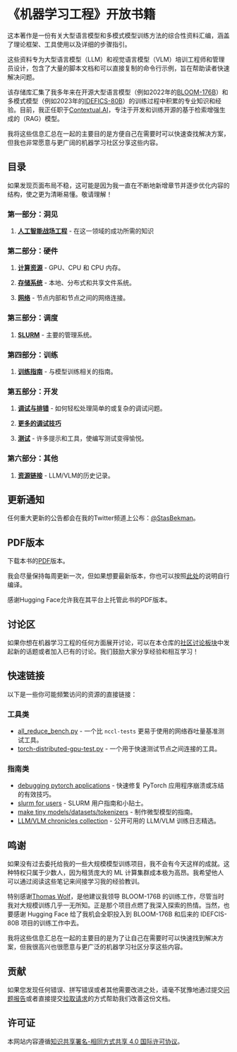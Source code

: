 # 《机器学习工程》开放书籍

这本著作是一份有关大型语言模型和多模式模型训练方法的综合性资料汇编，涵盖了理论框架、工具使用以及详细的步骤指引。

这些资料专为大型语言模型（LLM）和视觉语言模型（VLM）培训工程师和管理员设计，包含了大量的脚本文档和可以直接复制的命令行示例，旨在帮助读者快速解决问题。

该存储库汇集了我多年来在开源大型语言模型（例如2022年的[BLOOM-176B](https://huggingface.co/bigscience/bloom)）和多模式模型（例如2023年的[IDEFICS-80B](https://huggingface.co/HuggingFaceM4/idefics-80b-instruct)）的训练过程中积累的专业知识和经验。目前，我正任职于[Contextual.AI](https://contextual.ai/)，专注于开发和训练开源的基于检索增强生成的（RAG）模型。

我将这些信息汇总在一起的主要目的是方便自己在需要时可以快速查找解决方案，但我也非常愿意与更广阔的机器学习社区分享这些内容。

## 目录

如果发现页面布局不稳，这可能是因为我一直在不断地新增章节并逐步优化内容的结构，使之更为清晰易懂。敬请理解！

### 第一部分：洞见

1. **[人工智能战场工程](./insights/ai-battlefield.md)** - 在这一领域的成功所需的知识

### 第二部分：硬件

1. **[计算资源](compute)** - GPU、CPU 和 CPU 内存。

1. **[存储系统](storage)** - 本地、分布式和共享文件系统。

1. **[网络](network)** - 节点内部和节点之间的网络连接。

### 第三部分：调度

1. **[SLURM](orchestration/slurm)** - 主要的管理系统。

### 第四部分：训练

1. **[训练指南](training)** - 与模型训练相关的指南。

### 第五部分：开发

1. **[调试与排错](debug)** - 如何轻松处理简单的或复杂的调试问题。

1. **[更多的调试技巧](https://github.com/stas00/the-art-of-debugging)**

1. **[测试](testing)** - 许多提示和工具，使编写测试变得愉悦。

### 第六部分：其他

1. **[资源链接](resources)** - LLM/VLM的历史记录。

## 更新通知

任何重大更新的公告都会在我的Twitter频道上公布：[@StasBekman](https://twitter.com/StasBekman)。

## PDF版本

下载本书的[PDF](https://huggingface.co/stas/ml-engineering-book/resolve/main/Stas%20Bekman%20-%20Machine%20Learning%20Engineering.pdf?download=true)版本。

我会尽量保持每周更新一次，但如果想要最新版本，你也可以按照[此处](build)的说明自行编译。

感谢Hugging Face允许我在其平台上托管此书的PDF版本。

## 讨论区

如果你想在机器学习工程的任何方面展开讨论，可以在本仓库的[社区讨论板块](https://github.com/stas00/ml-engineering/discussions)中发起新的话题或者加入已有的讨论。我们鼓励大家分享经验和相互学习！

## 快速链接

以下是一些你可能频繁访问的资源的直接链接：

### 工具类

- [all_reduce_bench.py](network/benchmarks/all_reduce_bench.py) - 一个比 `nccl-tests` 更易于使用的网络吞吐量基准测试工具。
- [torch-distributed-gpu-test.py](debug/torch-distributed-gpu-test.py) - 一个用于快速测试节点之间连接的工具。

### 指南类

- [debugging pytorch applications](debug/pytorch.md) - 快速修复 PyTorch 应用程序崩溃或冻结的有效技巧。
- [slurm for users](orchestration/slurm/users.md) - SLURM 用户指南和小贴士。
- [make tiny models/datasets/tokenizers](debug/make-tiny-models-tokenizers-datasets.md) - 制作微型模型的指南。
- [LLM/VLM chronicles collection](resources#publicly-available-training-llmvlm-logbooks) - 公开可用的 LLM/VLM 训练日志精选。

## 鸣谢

如果没有过去委托给我的一些大规模模型训练项目，我不会有今天这样的成就。这种特权只属于少数人，因为租赁庞大的 ML 计算集群成本极为高昂。我希望他人可以通过阅读这些笔记来间接学习我的经验教训。

特别感谢[Thomas Wolf](https://github.com/thomwolf)，是他建议我领导 BLOOM-176B 的训练工作，尽管当时我对大规模训练几乎一无所知。正是那个项目点燃了我深入探索的热情。当然，也要感谢 Hugging Face 给了我机会全职投入到 BLOOM-176B 和后来的 IDEFCIS-80B 项目的训练工作中去。

我将这些信息汇总在一起的主要目的是为了让自己在需要时可以快速找到解决方案，但我很高兴也很愿意与更广泛的机器学习社区分享这些内容。

## 贡献

如果您发现任何错误、拼写错误或者其他需要改进之处，请毫不犹豫地通过提交[问题报告](https://github.com/stas00/ml-engineering/issues)或者直接提交[拉取请求](https://github.com/stas00/ml-engineering/pulls)的方式帮助我们改善这份文档。

## 许可证

本网站内容遵循[知识共享署名-相同方式共享 4.0 国际许可协议](LICENSE-CC-BY-SA)。